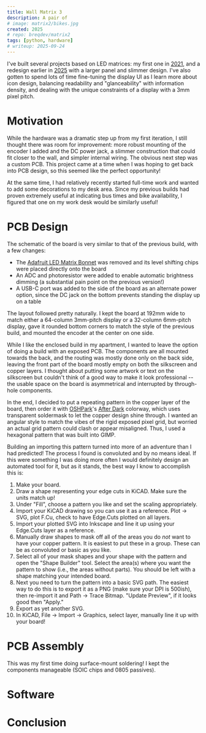 ```yaml
---
title: Wall Matrix 3
description: A pair of
# image: matrix2/bikes.jpg
created: 2025
# repo: breqdev/matrix2
tags: [python, hardware]
# writeup: 2025-09-24
---
```


I've built several projects based on LED matrices: my first one in [2021](/projects/wallmatrix), and a redesign earlier in [2025](/projects/matrix2) with a larger panel and slimmer design. I've also gotten to spend lots of time fine-tuning the display UI as I learn more about icon design, balancing readability and "glanceability" with information density, and dealing with the unique constraints of a display with a 3mm pixel pitch.

# Motivation

While the hardware was a dramatic step up from my first iteration, I still thought there was room for improvement: more robust mounting of the encoder I added and the DC power jack, a slimmer construction that could fit closer to the wall, and simpler internal wiring. The obvious next step was a custom PCB. This project came at a time when I was hoping to get back into PCB design, so this seemed like the perfect opportunity!

At the same time, I had relatively recently started full-time work and wanted to add some decorations to my desk area. Since my previous builds had proven extremely useful at indicating bus times and bike availability, I figured that one on my work desk would be similarly useful!

# PCB Design

The schematic of the board is very similar to that of the previous build, with a few changes:

- The [Adafruit LED Matrix Bonnet](https://www.adafruit.com/product/3211) was removed and its level shifting chips were placed directly onto the board
- An ADC and photoresistor were added to enable automatic brightness dimming (a substantial pain point on the previous version!)
- A USB-C port was added to the side of the board as an alternate power option, since the DC jack on the bottom prevents standing the display up on a table

The layout followed pretty naturally. I kept the board at 192mm wide to match either a 64-column 3mm-pitch display or a 32-column 6mm-pitch display, gave it rounded bottom corners to match the style of the previous build, and mounted the encoder at the center on one side.

While I like the enclosed build in my apartment, I wanted to leave the option of doing a build with an exposed PCB. The components are all mounted towards the back, and the routing was mostly done only on the back side, leaving the front part of the board mostly empty on both the silkscreen and copper layers. I thought about putting some artwork or text on the silkscreen but couldn't think of a good way to make it look professional -- the usable space on the board is asymmetrical and interrupted by through-hole components.

In the end, I decided to put a repeating pattern in the copper layer of the board, then order it with [OSHPark](https://oshpark.com/)'s [After Dark](https://docs.oshpark.com/services/afterdark/) colorway, which uses transparent soldermask to let the copper design shine through. I wanted an angular style to match the vibes of the rigid exposed pixel grid, but worried an actual grid pattern could clash or appear misaligned. Thus, I used a hexagonal pattern that was built into GIMP.

Building an importing this pattern turned into more of an adventure than I had predicted! The process I found is convoluted and by no means ideal. If this were something I was doing more often I would definitely design an automated tool for it, but as it stands, the best way I know to accomplish this is:

1. Make your board.
2. Draw a shape representing your edge cuts in KiCAD. Make sure the units match up!
3. Under "Fill", choose a pattern you like and set the scaling appropriately.
4. Import your KiCAD drawing so you can use it as a reference. Plot -> SVG, plot F.Cu, check to have Edge.Cuts plotted on all layers.
5. Import your plotted SVG into Inkscape and line it up using your Edge.Cuts layer as a reference.
6. Manually draw shapes to mask off all of the areas you do _not_ want to have your copper pattern. It is easiest to put these in a group. These can be as convoluted or basic as you like.
7. Select all of your mask shapes and your shape with the pattern and open the "Shape Builder" tool. Select the area(s) where you want the pattern to show (i.e., the areas without parts). You should be left with a shape matching your intended board.
8. Next you need to turn the pattern into a basic SVG path. The easiest way to do this is to export it as a PNG (make sure your DPI is 500ish), then re-import it and Path -> Trace Bitmap. "Update Preview", if it looks good then "Apply."
9. Export as yet another SVG.
10. In KiCAD, File -> Import -> Graphics, select layer, manually line it up with your board!

# PCB Assembly

This was my first time doing surface-mount soldering! I kept the components manageable (SOIC chips and 0805 passives).

# Software

# Conclusion
